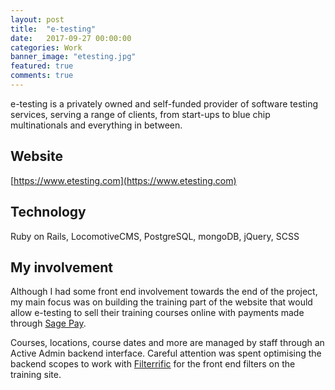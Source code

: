 ```yaml
---
layout: post
title:  "e-testing"
date:   2017-09-27 00:00:00
categories: Work
banner_image: "etesting.jpg"
featured: true
comments: true
---
```


e-testing is a privately owned and self-funded provider of software testing services, serving a range of clients, from start-ups to blue chip multinationals and everything in between.

<!--more-->

## Website

[https://www.etesting.com](https://www.etesting.com)

## Technology

Ruby on Rails, LocomotiveCMS, PostgreSQL, mongoDB, jQuery, SCSS

## My involvement

Although I had some front end involvement towards the end of the project, my main focus was on building the training part of the website that would allow e-testing to sell their training courses online with payments made through [Sage Pay](https://www.sagepay.co.uk/).

Courses, locations, course dates and more are managed by staff through an Active Admin backend interface. Careful attention was spent optimising the backend scopes to work with [Filterrific](http://filterrific.clearcove.ca/) for the front end filters on the training site.
